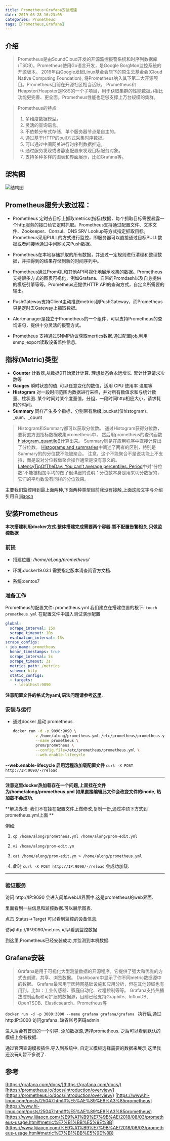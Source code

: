 ```yaml
---
title: Prometheus+Grafana安装搭建
date: 2019-08-28 16:23:05
categories: Prometheus
tags: [Prometheus,Grafana]
---
```


## 介绍

>   Prometheus是由SoundCloud开发的开源监控报警系统和时序列数据库(TSDB)。Prometheus使用Go语言开发，是Google BorgMon监控系统的开源版本。
>   2016年由Google发起Linux基金会旗下的原生云基金会(Cloud Native Computing Foundation), 将Prometheus纳入其下第二大开源项目。Prometheus目前在开源社区相当活跃。
>   Prometheus和Heapster(Heapster是K8S的一个子项目，用于获取集群的性能数据。)相比功能更完善、更全面。Prometheus性能也足够支撑上万台规模的集群。

> Prometheus的特点:
> 
> 1. 多维度数据模型。
> 2. 灵活的查询语言。
> 3. 不依赖分布式存储，单个服务器节点是自主的。
> 4. 通过基于HTTP的pull方式采集时序数据。
> 5. 可以通过中间网关进行时序列数据推送。
> 6. 通过服务发现或者静态配置来发现目标服务对象。
> 7. 支持多种多样的图表和界面展示，比如Grafana等。

## 架构图

![结构图](https://t1.picb.cc/uploads/2019/08/29/gjevPW.png)

## Prometheus服务大致过程：

* Prometheus 定时去目标上抓取metrics(指标)数据，每个抓取目标需要暴露一个http服务的接口给它定时抓取。Prometheus支持通过配置文件、文本文件、Zookeeper、Consul、DNS SRV Lookup等方式指定抓取目标。Prometheus采用PULL的方式进行监控，即服务器可以直接通过目标PULL数据或者间接地通过中间网关来Push数据。

* Prometheus在本地存储抓取的所有数据，并通过一定规则进行清理和整理数据，并把得到的结果存储到新的时间序列中。

* Prometheus通过PromQL和其他API可视化地展示收集的数据。Prometheus支持很多方式的图表可视化，例如Grafana、自带的Promdash以及自身提供的模版引擎等等。Prometheus还提供HTTP API的查询方式，自定义所需要的输出。

* PushGateway支持Client主动推送metrics到PushGateway，而Prometheus只是定时去Gateway上抓取数据。

* Alertmanager是独立于Prometheus的一个组件，可以支持Prometheus的查询语句，提供十分灵活的报警方式。

* Prometheus 支持通过SNMP协议获取mertics数据.通过配置job,利用snmp_export读取设备监控信息.

## 指标(Metric)类型

* **Counter**   计数器,从数据0开始累计计算. 理想状态会永远增长. 累计计算请求次数等
* **Gauges**    瞬时状态的值. 可以任意变化的数值，适用 CPU 使用率 温度等
* **Histogram** 对一段时间范围内数据进行采样，并对所有数值求和与统计数量、柱状图. 某个时间对某个度量值，分组，一段时间http相应大小，请求耗时的时间。
* **Summary**  同样产生多个指标，分别带有后缀_bucket(仅histogram)、_sum、_count

> Histogram和Summary都可以获取分位数。
> 通过Histogram获得分位数，要将直方图指标数据收集prometheus中， 然后用prometheus的查询函数[histogram_quantile()](https://prometheus.io/docs/prometheus/latest/querying/functions/#histogram_quantile)计算出来。 Summary则是在应用程序中直接计算出了分位数。
> [Histograms and summaries](https://prometheus.io/docs/practices/histograms/)中阐述了两者的区别，特别是Summary的的分位数不能被聚合。
> 注意，这个不能聚合不是说功能上不支持，而是说对分位数做聚合操作通常是没有意义的。
> [LatencyTipOfTheDay: You can’t average percentiles. Period](https://latencytipoftheday.blogspot.com/2014/06/latencytipoftheday-you-cant-average.html)中对“分位数”不能被相加平均的做了很详细的说明：分位数本身是用来切分数据的，它们的平均数没有同样的分位效果。

主要我们监控用到最上面两种,下面两种类型目前我没有接触,上面这段文字与介绍引用自[lijiaocn](https://www.lijiaocn.com/%E9%A1%B9%E7%9B%AE/2018/08/03/prometheus-usage.html#metric%E7%B1%BB%E5%9E%8B)

## 安装Prometheus

**本次搭建利用docker方式.整体搭建完成需要两个容器.暂不配置告警相关,只做监控数据**

### 前提

* 搭建位置: */home/aLong/prometheus/*

* 环境:docker19.03.1 需要指定版本请查阅官方文档.

* 系统:centos7 

### 准备工作

Prometheus的配置文件: prometheus.yml
我们建立在搭建位置的根下: `touch prometheus.yml` 
在配置文件中加入测试演示配置

```yml
global:
  scrape_interval: 15s
  scrape_timeout: 10s
  evaluation_interval: 15s
scrape_configs:
- job_name: prometheus
  honor_timestamps: true
  scrape_interval: 5s
  scrape_timeout: 3s
  metrics_path: /metrics
  scheme: http
  static_configs:
  - targets:
    - localhost:9090
```

**注意配置文件的格式为yaml,语法问题请参考[这里](https://blog.51ai.vip/2019/09/24/yaml%E8%A7%84%E5%88%99/).**

### 安装与运行

* 通过docker 启动 prometheus.
  
  ```bash
  docker run -d -p 9090:9090 \
           -v /home/along/prometheus.yml:/etc/prometheus/prometheus.yml \
            --name prometheus \
            prom/prometheus \
            --config.file=/etc/prometheus/prometheus.yml \
            --web.enable-lifecycle
  ```

**--web.enable-lifecycle 启用远程热加载配置文件**
`curl -X POST http://IP:9090/-/reload`

---

**注意这里docker热加载存在一个问题,上面挂在文件为/home/along/prometheus.yml 如果直接编辑此文件会改变文件的inode, 热加载不会成功.**

**解决办法: 我们不在挂在配置文件上做修改,复制一份,通过冲顶下方式到prometheus.yml上面 **

例如:

1. `cp /home/along/prometheus.yml /home/along/prom-edit.yml` 

2. `vi /home/along/prom-edit.ym`

3. `cat /home/along/prom-edit.ym > /home/along/prometheus.yml`

4. 此时 `curl -X POST http://IP:9090/-/reload` 会成功加载.

---

### 验证服务

访问 http://IP:9090  会进入简单webUI界面中.这是prometheus的web界面.

里面看到一些信息和监控数据.可以展示图表.

点击 Status->Target 可以看到监控的设备信息.

访问http://IP:9090/metrics 可以看到监控数据.

到这里,Prometheus已经安装成功,并监测到本机数据.

## Grafana安装

> Grafana是用于可视化大型测量数据的开源程序，它提供了强大和优雅的方式去创建、共享、浏览数据。
> Dashboard中显示了你不同metric数据源中的数据。
> Grafana最常用于因特网基础设施和应用分析，但在其他领域也有用到，比如：工业传感器、家庭自动化、过程控制等等。
> Grafana支持热插拔控制面板和可扩展的数据源，目前已经支持Graphite、InfluxDB、OpenTSDB、Elasticsearch、Prometheus等

`docker run -d -p 3000:3000 --name grafana grafana/grafana
`
执行后,通过http:IP:3000 访问grafana.
缺省账号密码admin

进入后会有首页的一个引导.
添加数据源,选择prometheus.
之后可以看到默认的模板上会有数据.

通过官网查询模板插件.导入到系统中.
自定义模板选择需要的数据来展示,这里我还没玩6,暂不多说了.

## 参考

[https://grafana.com/docs/](https://grafana.com/docs/)
[https://prometheus.io/docs/introduction/overview/](https://prometheus.io/docs/introduction/overview/)
[https://www.hi-linux.com/posts/25047.html#%E5%AE%89%E8%A3%85prometheus](https://www.hi-linux.com/posts/25047.html#%E5%AE%89%E8%A3%85prometheus)
[https://www.lijiaocn.com/%E9%A1%B9%E7%9B%AE/2018/08/03/prometheus-usage.html#metric%E7%B1%BB%E5%9E%8B](https://www.lijiaocn.com/%E9%A1%B9%E7%9B%AE/2018/08/03/prometheus-usage.html#metric%E7%B1%BB%E5%9E%8B)
